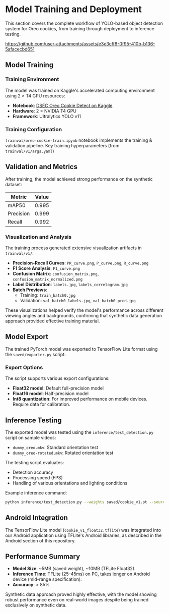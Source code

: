 # Model Training and Deployment

This section covers the complete workflow of YOLO-based object detection system for Oreo cookies, from training through deployment to inference testing.


https://github.com/user-attachments/assets/e3e3cff8-0f95-410b-b136-5afacecbd651


## Model Training

### Training Environment

The model was trained on Kaggle's accelerated computing environment using 2 × T4 GPU resources:

- **Notebook**: [DSEC Oreo Cookie Detect on Kaggle](https://www.kaggle.com/code/rayhanzamzamy/dsec-oreo-cookie-detect)
- **Hardware**: 2 × NVIDIA T4 GPU
- **Framework**: Ultralytics YOLO v11

### Training Configuration

`trainval/oreo-cookie-train.ipynb` notebook implements the training & validation pipeline. Key training hyperparameters (from `trainval/v1/args.yaml`)

## Validation and Metrics

After training, the model achieved strong performance on the synthetic dataset:

| Metric | Value |
|--------|-------|
| mAP50 | 0.995 |
| Precision | 0.999 |
| Recall | 0.992 |

### Visualization and Analysis

The training process generated extensive visualization artifacts in `trainval/v1/`:

- **Precision-Recall Curves**: `PR_curve.png`, `P_curve.png`, `R_curve.png`
- **F1 Score Analysis**: `F1_curve.png`
- **Confusion Matrix**: `confusion_matrix.png`, `confusion_matrix_normalized.png`
- **Label Distribution**: `labels.jpg`, `labels_correlogram.jpg`
- **Batch Previews**: 
  - Training: `train_batch0.jpg`
  - Validation: `val_batch0_labels.jpg`, `val_batch0_pred.jpg`

These visualizations helped verify the model's performance across different viewing angles and backgrounds, confirming that synthetic data generation approach provided effective training material.

## Model Export

The trained PyTorch model was exported to TensorFlow Lite format using the `saved/exporter.py` script:

### Export Options

The script supports various export configurations:

- **Float32 model**: Default full-precision model
- **Float16 model**: Half-precision model
- **Int8 quantization**: For improved performance on mobile devices. Require data for calibration.

## Inference Testing

The exported model was tested using the `inference/test_detection.py` script on sample videos:

- `dummy_oreo.mkv`: Standard orientation test
- `dummy_oreo-rotated.mkv`: Rotated orientation test

The testing script evaluates:
- Detection accuracy
- Processing speed (FPS)
- Handling of various orientations and lighting conditions

Example inference command:
```bash
python inference/test_detection.py --weights saved/cookie_v1.pt --source inference/dummy_oreo.mkv
```

## Android Integration

The TensorFlow Lite model (`cookie_v1_float32.tflite`) was integrated into our Android application using TFLite's Android libraries, as described in the Android section of this repository.

## Performance Summary

- **Model Size**: ~5MB (saved weight), ~10MB (TFLite Float32).
- **Inference Time**: TFLite (25-45ms) on PC, takes longer on Android device (mid-range specification).
- **Accuracy**: > 85%

Synthetic data approach proved highly effective, with the model showing robust performance even on real-world images despite being trained exclusively on synthetic data.

